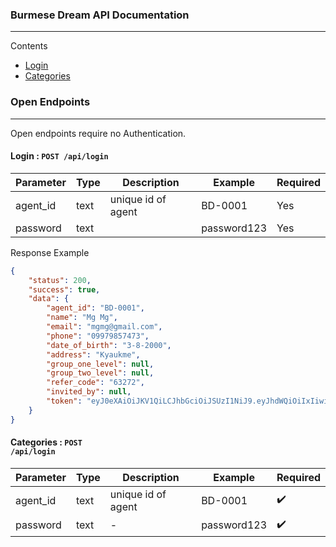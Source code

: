 ### Burmese Dream API Documentation
---
Contents
- [Login](#Login)
- [Categories](#Categories)
### Open Endpoints
---
Open endpoints require no Authentication.

<div id="Login"></div>

#### Login : <code>POST /api/login</code>  
| Parameter   | Type | Description | Example | Required |
| ----------- | ----------- | ----------- | ----- | ----- |
| agent_id | text |unique id of agent| BD-0001 | Yes |
| password | text |  | password123 | Yes |

Response Example

```json
{
    "status": 200,
    "success": true,
    "data": {
        "agent_id": "BD-0001",
        "name": "Mg Mg",
        "email": "mgmg@gmail.com",
        "phone": "09979857473",
        "date_of_birth": "3-8-2000",
        "address": "Kyaukme",
        "group_one_level": null,
        "group_two_level": null,
        "refer_code": "63272",
        "invited_by": null,
        "token": "eyJ0eXAiOiJKV1QiLCJhbGciOiJSUzI1NiJ9.eyJhdWQiOiIxIiwianRpIjoiZTRmYmQ3ZTAzZWE4YTVmNjk4NGEzY2FiMWE4YmNhZWRhNjNkMzQ4NzAyMTNmMGYzNzkzZjFmNWFlMTNlYzY5ODc5MzUyNzQ5N2JkZmI3NTkiLCJpYXQiOjE2MzEwOTEzMTIuNjMwODcxLCJuYmYiOjE2MzEwOTEzMTIuNjMwODc1LCJleHAiOjE2NjI2MjczMTIuNTc3OTQzLCJzdWIiOiIxIiwic2NvcGVzIjpbXX0.rSzjfjJNgaNjfPVXoSDctlhUj6nUNIVbcW2expyDHx19jGRLF6c2f82jJ036lFUlK4xiR_9a78oUUCVgp9Dkw-JfOIVNy7bM5Mf6T0V2AvwzjDh8olJBuMPalCO8BkqXuWPjZoEh_D8qm-iwcit-B325kAYY8nE1oQa-6YkoFEeqCMfa5DsdBWrOthwJFA6btSrEbYmKI3DL7qIwapCh4YfhwGiNk0Y_NI4Cqimyj0JS9SOtCGQ3HBmZw_CWUVoi5HFvicztthhCKNXhywvDGQOxren5wc0PU-o6APpU5cEdD9g-REe90cIpgpToNZemtWKp70diqal643Rxeu87JzRWhQHUVI8SDGP4qRi-zgOVxJ3vYOog2LTwGdcZYd3zoL5MHydjjlOojDCJu7T7R7Zvb4i5gOsrlIN--mtaskBceJKY2C9G9jetI_NmPdspiGkxVeVHglmhCqoA8EHnUDn0SdRUFdwmf_ocLBknwVt_321fDNpoiazyiZnge1-0NEafXw9qIJb0fPDlsu-EUa4BlitsK7EaAqVDGTscIilkp8_A3Gj0AnHWC9Oxs8zgZaWRqvuthkx4pzWkMMj9vmiJ70YIUAVBIMaZA1ckda8rvYEhtYfhYpJ7l5ZnBDJCaZOI19BBg1INIgDafQX8leOAuYVEhIpVU8CrVOTwHEM"
    }
}
```

<div id="Categories"></div>

#### Categories : <code>POST /api/login</code>  
| Parameter   | Type | Description | Example | Required |
| ----------- | ----------- | ----------- | ----- | ----- |
| agent_id | text |unique id of agent| BD-0001 | :heavy_check_mark: |
| password | text | - | password123 | :heavy_check_mark: |
